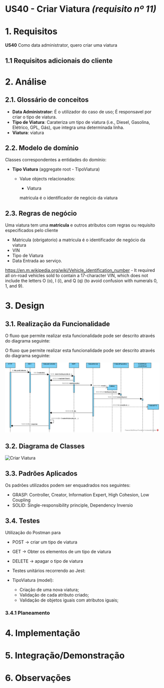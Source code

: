 **US40 - Criar Viatura** *(requisito nº 11)*
=======================================

# 1. Requisitos

**US40** Como data administrator, quero criar uma viatura 


## 1.1 Requisitos adicionais do cliente


# 2. Análise

## 2.1. Glossário de conceitos

* **Data Administrator**: É o utilizador do caso de uso; É responsavel por criar o tipo de viatura.
* **Tipo de Viatura**: Carateriza um tipo de viatura (i.e., Diesel, Gasolina, Elétrico, GPL, Gás), que integra uma determinada linha.
* **Viatura**: viatura


## 2.2. Modelo de domínio

Classes correspondentes a entidades do domínio:
* **Tipo Viatura** (aggregate root - TipoViatura)
	* Value objects relacionados:

		* Viatura

		 matricula é o identificador de negócio da viatura 




## 2.3. Regras de negócio

Uma viatura tem uma **matricula** e outros atributos com regras ou requisito especificados pelo cliente
  * Matricula (obrigatorio) a matricula é o identificador de negócio da viatura
  * VIN
  * Tipo de Viatura 
  * Data Entrada ao serviço. 
	

https://en.m.wikipedia.org/wiki/Vehicle_identification_number	- 
It required all on-road vehicles sold to contain a 17-character VIN, which does not include the letters O (o), I (i), and Q (q) (to avoid confusion with numerals 0, 1, and 9).


# 3. Design

## 3.1. Realização da Funcionalidade
O fluxo que permite realizar esta funcionalidade pode ser descrito através do diagrama seguinte:

O fluxo que permite realizar esta funcionalidade pode ser descrito através do diagrama seguinte:

![Criar Viatura](./US40_SD.png)


## 3.2. Diagrama de Classes
![Criar Viatura](./US40_CD.png)

## 3.3. Padrões Aplicados

Os padrões utilizados podem ser enquadrados nos seguintes:
* GRASP: Controller, Creator, Information Expert, High Cohesion, Low Coupling
* SOLID: Single-responsibility principle, Dependency Inversio

## 3.4. Testes

Utilização do Postman para
* POST -> criar um tipo de viatura
* GET -> Obter os elementos de um tipo de viatura
* DELETE -> apagar o tipo de viatura

* Testes unitários recorrendo ao Jest:
 * TipoViatura (model):
 	* Criação de uma nova viatura;
	* Validação de cada atributo criado;
	* Validação de objetos iguais com atributos iguais;



### 3.4.1 Planeamento


# 4. Implementação


# 5. Integração/Demonstração



# 6. Observações


